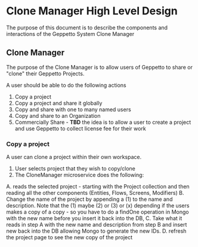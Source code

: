 # Clone Manager High Level Design

The purpose of this document is to describe the components and interactions of the Geppetto System Clone Manager

## Clone Manager

The purpose of the Clone Manager is to allow users of Geppetto to share or "clone" their Geppetto Projects.

A user should be able to do the following actions

1. Copy a project
2. Copy a project and share it globally
3. Copy and share with one to many named users
4. Copy and share to an Organization
5. Commercially Share - **TBD** the idea is to allow a user to create a project and use Geppetto to collect license fee for their work

### Copy a project

A user can clone a project within their own workspace.

1. User selects project that they wish to copy/clone
2. The CloneManager microservice does the following:

A. reads the selected project - starting with the Project collection and then reading all the other components (Entities, Flows, Screens, Modifiers)
B. Change the name of the project by appending a (1) to the name and description. Note that the (1) maybe (2) or (3) or (x) depending if the users makes a copy of a copy - so you have to do a findOne operation in Mongo with the new name before you insert it back into the DB,
C. Take what it reads in step A with the new name and description from step B and insert new back into the DB allowing Mongo to generate the new IDs.
D. refresh the project page to see the new copy of the project
